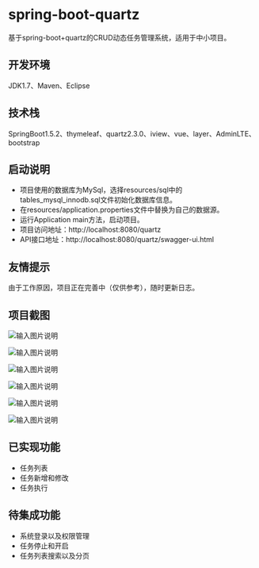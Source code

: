 # spring-boot-quartz

基于spring-boot+quartz的CRUD动态任务管理系统，适用于中小项目。


## 开发环境

JDK1.7、Maven、Eclipse

## 技术栈

SpringBoot1.5.2、thymeleaf、quartz2.3.0、iview、vue、layer、AdminLTE、bootstrap

## 启动说明
- 项目使用的数据库为MySql，选择resources/sql中的tables_mysql_innodb.sql文件初始化数据库信息。
- 在resources/application.properties文件中替换为自己的数据源。
- 运行Application main方法，启动项目。
- 项目访问地址：http://localhost:8080/quartz
- API接口地址：http://localhost:8080/quartz/swagger-ui.html

## 友情提示
由于工作原因，项目正在完善中（仅供参考），随时更新日志。

## 项目截图

![输入图片说明](https://gitee.com/uploads/images/2018/0331/181340_cfbf6c90_87650.png "1.png")

![输入图片说明](https://gitee.com/uploads/images/2018/0331/181347_8b91b864_87650.png "2.png")

![输入图片说明](https://gitee.com/uploads/images/2018/0331/181352_cfcdce10_87650.png "3.png")

![输入图片说明](https://gitee.com/uploads/images/2018/0331/181357_e41c9cd9_87650.png "4.png")

![输入图片说明](https://gitee.com/uploads/images/2018/0331/181403_b82f6edd_87650.png "5.png")

![输入图片说明](https://gitee.com/uploads/images/2018/0331/181409_b5623f27_87650.png "6.png")

## 已实现功能

- 任务列表
- 任务新增和修改
- 任务执行

## 待集成功能

- 系统登录以及权限管理
- 任务停止和开启
- 任务列表搜索以及分页



